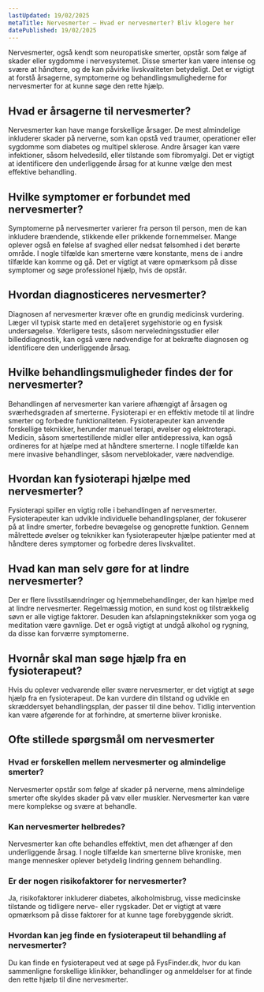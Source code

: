 ```yaml
---
lastUpdated: 19/02/2025
metaTitle: Nervesmerter – Hvad er nervesmerter? Bliv klogere her
datePublished: 19/02/2025
---
```


Nervesmerter, også kendt som neuropatiske smerter, opstår som følge af skader eller sygdomme i nervesystemet. Disse smerter kan være intense og svære at håndtere, og de kan påvirke livskvaliteten betydeligt. Det er vigtigt at forstå årsagerne, symptomerne og behandlingsmulighederne for nervesmerter for at kunne søge den rette hjælp.

## Hvad er årsagerne til nervesmerter?

Nervesmerter kan have mange forskellige årsager. De mest almindelige inkluderer skader på nerverne, som kan opstå ved traumer, operationer eller sygdomme som diabetes og multipel sklerose. Andre årsager kan være infektioner, såsom helvedesild, eller tilstande som fibromyalgi. Det er vigtigt at identificere den underliggende årsag for at kunne vælge den mest effektive behandling.

## Hvilke symptomer er forbundet med nervesmerter?

Symptomerne på nervesmerter varierer fra person til person, men de kan inkludere brændende, stikkende eller prikkende fornemmelser. Mange oplever også en følelse af svaghed eller nedsat følsomhed i det berørte område. I nogle tilfælde kan smerterne være konstante, mens de i andre tilfælde kan komme og gå. Det er vigtigt at være opmærksom på disse symptomer og søge professionel hjælp, hvis de opstår.

## Hvordan diagnosticeres nervesmerter?

Diagnosen af nervesmerter kræver ofte en grundig medicinsk vurdering. Læger vil typisk starte med en detaljeret sygehistorie og en fysisk undersøgelse. Yderligere tests, såsom nerveledningsstudier eller billeddiagnostik, kan også være nødvendige for at bekræfte diagnosen og identificere den underliggende årsag.

## Hvilke behandlingsmuligheder findes der for nervesmerter?

Behandlingen af nervesmerter kan variere afhængigt af årsagen og sværhedsgraden af smerterne. Fysioterapi er en effektiv metode til at lindre smerter og forbedre funktionaliteten. Fysioterapeuter kan anvende forskellige teknikker, herunder manuel terapi, øvelser og elektroterapi. Medicin, såsom smertestillende midler eller antidepressiva, kan også ordineres for at hjælpe med at håndtere smerterne. I nogle tilfælde kan mere invasive behandlinger, såsom nerveblokader, være nødvendige.

## Hvordan kan fysioterapi hjælpe med nervesmerter?

Fysioterapi spiller en vigtig rolle i behandlingen af nervesmerter. Fysioterapeuter kan udvikle individuelle behandlingsplaner, der fokuserer på at lindre smerter, forbedre bevægelse og genoprette funktion. Gennem målrettede øvelser og teknikker kan fysioterapeuter hjælpe patienter med at håndtere deres symptomer og forbedre deres livskvalitet.

## Hvad kan man selv gøre for at lindre nervesmerter?

Der er flere livsstilsændringer og hjemmebehandlinger, der kan hjælpe med at lindre nervesmerter. Regelmæssig motion, en sund kost og tilstrækkelig søvn er alle vigtige faktorer. Desuden kan afslapningsteknikker som yoga og meditation være gavnlige. Det er også vigtigt at undgå alkohol og rygning, da disse kan forværre symptomerne.

## Hvornår skal man søge hjælp fra en fysioterapeut?

Hvis du oplever vedvarende eller svære nervesmerter, er det vigtigt at søge hjælp fra en fysioterapeut. De kan vurdere din tilstand og udvikle en skræddersyet behandlingsplan, der passer til dine behov. Tidlig intervention kan være afgørende for at forhindre, at smerterne bliver kroniske.

## Ofte stillede spørgsmål om nervesmerter

### Hvad er forskellen mellem nervesmerter og almindelige smerter?

Nervesmerter opstår som følge af skader på nerverne, mens almindelige smerter ofte skyldes skader på væv eller muskler. Nervesmerter kan være mere komplekse og svære at behandle.

### Kan nervesmerter helbredes?

Nervesmerter kan ofte behandles effektivt, men det afhænger af den underliggende årsag. I nogle tilfælde kan smerterne blive kroniske, men mange mennesker oplever betydelig lindring gennem behandling.

### Er der nogen risikofaktorer for nervesmerter?

Ja, risikofaktorer inkluderer diabetes, alkoholmisbrug, visse medicinske tilstande og tidligere nerve- eller rygskader. Det er vigtigt at være opmærksom på disse faktorer for at kunne tage forebyggende skridt.

### Hvordan kan jeg finde en fysioterapeut til behandling af nervesmerter?

Du kan finde en fysioterapeut ved at søge på FysFinder.dk, hvor du kan sammenligne forskellige klinikker, behandlinger og anmeldelser for at finde den rette hjælp til dine nervesmerter.
